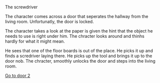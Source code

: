 The screwdriver


The character comes across a door that seperates the hallway from the living room. Unfortunatly, the door is locked.


The character takes a look at the paper is given the hint that the object he needs to use is right under him. The chracter looks around and thinhs hardly for what it might mean.


He sees that one of the floor boards is out of the place. He picks it up and finds a scredriver laying there. He picks up the tool and brings it up to the door nob. The chracter, smoothly unlocks the door and steps into the living room.

[Go to door 2](the-screwdriver.md)
